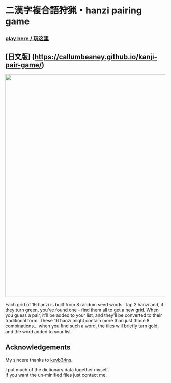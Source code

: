 # 二漢字複合語狩猟・hanzi pairing game

### [play here / 玩这里](https://)
## [日文版] (https://callumbeaney.github.io/kanji-pair-game/)

<img src="https://" style="width: 700px">

Each grid of 16 hanzi is built from 8 random seed words. Tap 2 hanzi and, if they turn green, you've found one - find them all to get a new grid. When you guess a pair, it'll be added to your list, and they'll be converted to their traditional form. 
These 16 hanzi might contain more than just those 8 combinations... when you find such a word, the tiles will briefly turn gold, and the word added to your list. 


## Acknowledgements 
My sincere thanks to [kevb34ns](https://github.com/kevb34ns/CEDICT2JSON).
  
I put much of the dictionary data together myself.  
If you want the un-minified files just contact me.  